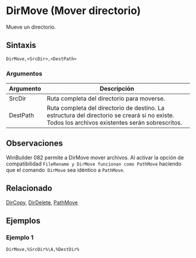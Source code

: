 # DirMove (Mover directorio)

Mueve un directorio.

## Sintaxis

```pebakery
DirMove,<SrcDir>,<DestPath>
```

### Argumentos

| Argumento | Descripción |
| --- | --- |
| SrcDir | Ruta completa del directorio para moverse. |
| DestPath | Ruta completa del directorio de destino. La estructura del directorio se creará si no existe. Todos los archivos existentes serán sobrescritos. |

## Observaciones

WinBuilder 082 permite a DirMove mover archivos. Al activar la opción de compatibilidad `FileRename y DirMove funcionan como PathMove` haciendo que el comando` DirMove` sea idéntico a `PathMove`.

## Relacionado

[DirCopy](./DirCopy), [DirDelete](./DirDelete), [PathMove](./PathMove.md)

## Ejemplos

### Ejemplo 1

```pebakery
DirMove,%SrcDir%\A,%DestDir%
```

